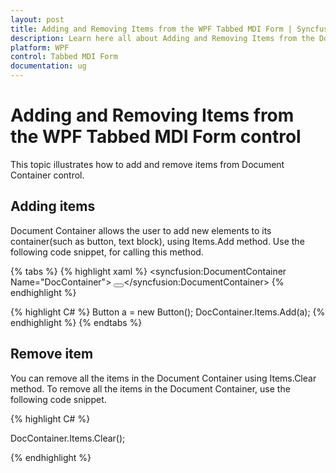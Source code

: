 ```yaml
---
layout: post
title: Adding and Removing Items from the WPF Tabbed MDI Form | Syncfusion®
description: Learn here all about Adding and Removing Items from the Document Container Control support in Syncfusion® WPF Tabbed MDI Form control and more.
platform: WPF
control: Tabbed MDI Form
documentation: ug
---
```


# Adding and Removing Items from the WPF Tabbed MDI Form control

This topic illustrates how to add and remove items from Document Container control.

## Adding items

Document Container allows the user to add new elements to its container(such as button, text block), using Items.Add method. Use the following code snippet, for calling this method.



{% tabs %}
{% highlight xaml %}
<syncfusion:DocumentContainer Name="DocContainer">
<Button ></Button></syncfusion:DocumentContainer>
{% endhighlight %}

{% highlight C# %}
Button a = new Button();
DocContainer.Items.Add(a);
{% endhighlight %}
{% endtabs %}


## Remove item

You can remove all the items in the Document Container using Items.Clear method. To remove all the items in the Document Container, use the following code snippet.



{% highlight C# %}



DocContainer.Items.Clear();

{% endhighlight %}

